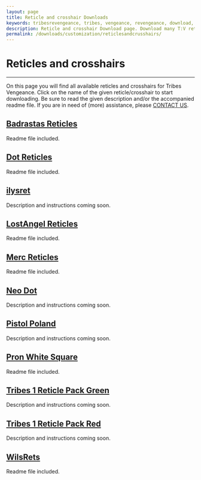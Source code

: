 ```yaml
---
layout: page
title: Reticle and crosshair Downloads
keywords: tribesrevengeance, tribes, vengeance, revengeance, download, reticle, crosshair, dot, merc, rets, square
description: Reticle and crosshair Download page. Download many T:V reticles and crosshair such as the famous dot and more!
permalink: /downloads/customization/reticlesandcrusshairs/
---
```


# Reticles and crosshairs 

* * *

On this page you will find all available reticles and crosshairs for Tribes Vengeance. Click on the name of the given reticle/crosshair to start downloading. Be sure to read the given description and/or the accompanied readme file. If you are in need of (more) assistance, please [CONTACT US](/contact.html).

  
  

## [Badrastas Reticles](reticlesandcrosshairs/BadrastasRets.zip)

Readme file included.

  
  

## [Dot Reticles](reticlesandcrosshairs/DotRets.zip)

Readme file included.

  
  

## [ilysret](reticlesandcrosshairs/ilysret.rar)

Description and instructions coming soon.

  
  

## [LostAngel Reticles](reticlesandcrosshairs/LostAngelRets.zip)

Readme file included.

  
  

## [Merc Reticles](reticlesandcrosshairs/MercRets.zip)

Readme file included.

  
  

## [Neo Dot](reticlesandcrosshairs/NeoDot.rar)

Description and instructions coming soon.

  
  

## [Pistol Poland](reticlesandcrosshairs/pistolpoland.rar)

Description and instructions coming soon.

  
  

## [Pron White Square](reticlesandcrosshairs/PronsWhiteSquare.zip)

Readme file included.

  
  

## [Tribes 1 Reticle Pack Green](reticlesandcrosshairs/T1_ReticlePack_Green.rar)

Description and instructions coming soon.

  
  

## [Tribes 1 Reticle Pack Red](reticlesandcrosshairs/T1_ReticlePack_Red.rar)

Description and instructions coming soon.

  
  

## [WilsRets](reticlesandcrosshairs/WilsRets-TV-final.zip)

Readme file included.
